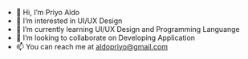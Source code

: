 - 👋 Hi, I’m Priyo Aldo
- 👀 I’m interested in UI/UX Design
- 🌱 I’m currently learning UI/UX Design and Programming Languange
- 💞️ I’m looking to collaborate on Developing Application
- 📫 You can reach me at aldopriyo@gmail.com


